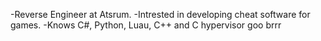 -Reverse Engineer at Atsrum. 
-Intrested in developing cheat software for games.
-Knows C#, Python, Luau, C++ and C
hypervisor goo brrr
